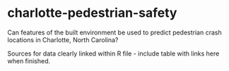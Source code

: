 # charlotte-pedestrian-safety
Can features of the built environment be used to predict pedestrian crash locations in Charlotte, North Carolina?

Sources for data clearly linked within R file - include table with links here when finished. 



